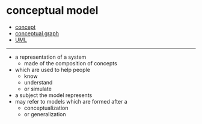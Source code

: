 # conceptual model

- [concept](concept)
- [conceptual graph](conceptual-graph)
- [UML](UML)

---

- a representation of a system
     - made of the composition of concepts
- which are used to help people
     - know
     - understand
     - or simulate
- a subject the model represents
- may refer to models which are formed after a
     - conceptualization
     - or generalization
